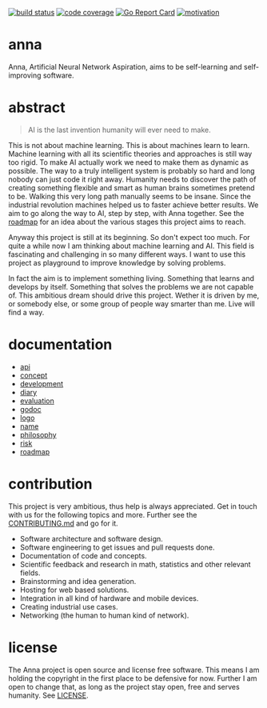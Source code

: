 [![build status](https://travis-ci.org/xh3b4sd/anna.svg?branch=master)](https://travis-ci.org/xh3b4sd/anna) [![code coverage](https://codecov.io/github/xh3b4sd/anna/coverage.svg?branch=master)](https://codecov.io/github/xh3b4sd/anna?branch=master) [![Go Report Card](https://goreportcard.com/badge/github.com/xh3b4sd/anna)](https://goreportcard.com/report/github.com/xh3b4sd/anna) [![motivation](https://img.shields.io/badge/made%20with-%E2%99%A1-ff69b4.svg)](https://github.com/xh3b4sd/anna)

# anna
Anna, Artificial Neural Network Aspiration, aims to be self-learning and
self-improving software.

# abstract

> AI is the last invention humanity will ever need to make.

This is not about machine learning. This is about machines learn to learn.
Machine learning with all its scientific theories and approaches is still way
too rigid. To make AI actually work we need to make them as dynamic as
possible. The way to a truly intelligent system is probably so hard and long
nobody can just code it right away. Humanity needs to discover the path of
creating something flexible and smart as human brains sometimes pretend to be.
Walking this very long path manually seems to be insane. Since the industrial
revolution machines helped us to faster achieve better results. We aim to go
along the way to AI, step by step, with Anna together. See the
[roadmap](doc/roadmap) for an idea about the various stages this project aims
to reach.

Anyway this project is still at its beginning. So don't expect too much. For
quite a while now I am thinking about machine learning and AI. This field is
fascinating and challenging in so many different ways. I want to use this
project as playground to improve knowledge by solving problems.

In fact the aim is to implement something living. Something that learns and
develops by itself. Something that solves the problems we are not capable of.
This ambitious dream should drive this project. Wether it is driven by me, or
somebody else, or some group of people way smarter than me. Live will find a way.

# documentation
- [api](doc/api)
- [concept](doc/concept)
- [development](doc/development)
- [diary](doc/diary)
- [evaluation](doc/evaluation)
- [godoc](https://godoc.org/github.com/xh3b4sd/anna)
- [logo](doc/logo)
- [name](doc/name)
- [philosophy](doc/philosophy)
- [risk](doc/risk)
- [roadmap](doc/roadmap)

# contribution
This project is very ambitious, thus help is always appreciated. Get in touch
with us for the following topics and more. Further see the
[CONTRIBUTING.md](/.github.com/CONTRIBUTING.md) and go for it.

- Software architecture and software design.
- Software engineering to get issues and pull requests done.
- Documentation of code and concepts.
- Scientific feedback and research in math, statistics and other relevant fields.
- Brainstorming and idea generation.
- Hosting for web based solutions.
- Integration in all kind of hardware and mobile devices.
- Creating industrial use cases.
- Networking (the human to human kind of network).

# license
The Anna project is open source and license free software. This means I am
holding the copyright in the first place to be defensive for now. Further I am
open to change that, as long as the project stay open, free and serves
humanity. See [LICENSE](LICENSE).
